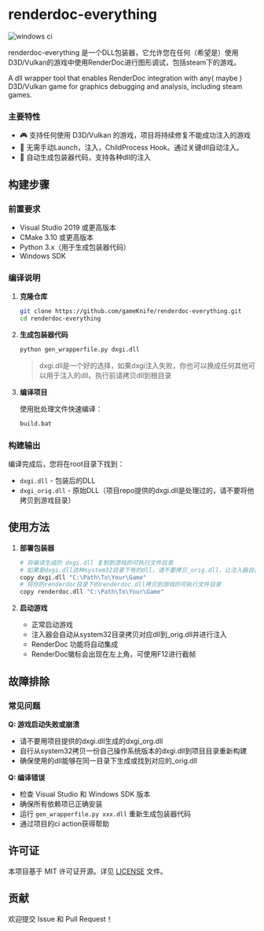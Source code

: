 # renderdoc-everything

![windows ci](https://github.com/gameknife/renderdoc-everything/actions/workflows/windows.yml/badge.svg)

renderdoc-everything 是一个DLL包装器，它允许您在任何（希望是）使用D3D/Vulkan的游戏中使用RenderDoc进行图形调试，包括steam下的游戏。

A dll wrapper tool that enables RenderDoc integration with any( maybe ) D3D/Vulkan game for graphics debugging and analysis, including steam games.



### 主要特性

- 🎮 支持任何使用 D3D/Vulkan 的游戏，项目将持续修复不能成功注入的游戏
- 🚀 无需手动Launch，注入，ChildProcess Hook。通过关键dll自动注入。
- 🔄 自动生成包装器代码，支持各种dll的注入

## 构建步骤

### 前置要求

- Visual Studio 2019 或更高版本
- CMake 3.10 或更高版本
- Python 3.x（用于生成包装器代码）
- Windows SDK

### 编译说明

1. **克隆仓库**
   ```bash
   git clone https://github.com/gameKnife/renderdoc-everything.git
   cd renderdoc-everything
   ```

2. **生成包装器代码**
   ```bash
   python gen_wrapperfile.py dxgi.dll
   ```
    > dxgi.dll是一个好的选择，如果dxgi注入失败，你也可以换成任何其他可以用于注入的dll。执行前请拷贝dll到根目录

3. **编译项目**
   
   使用批处理文件快速编译：
   ```bash
   build.bat
   ```

### 构建输出

编译完成后，您将在root目录下找到：
- `dxgi.dll` - 包装后的DLL
- `dxgi_orig.dll` - 原始DLL（项目repo提供的dxgi.dll是处理过的，请不要将他拷贝到游戏目录）

## 使用方法

1. **部署包装器**
   ```bash
   # 将编译生成的 dxgi.dll 复制到游戏的可执行文件目录
   # 如果是dxgi.dll这种system32目录下有的dll，请不要拷贝_orig.dll，让注入器自己从系统拷贝
   copy dxgi.dll "C:\Path\To\Your\Game"
   # 将你的renderdoc目录下的renderdoc.dll拷贝到游戏的可执行文件目录
   copy renderdoc.dll "C:\Path\To\Your\Game"
   ```

3. **启动游戏**
   - 正常启动游戏
   - 注入器会自动从system32目录拷贝对应dll到_orig.dll并进行注入
   - RenderDoc 功能将自动集成
   - RenderDoc徽标会出现在左上角，可使用F12进行截帧

## 故障排除

### 常见问题

**Q: 游戏启动失败或崩溃**
- 请不要用项目提供的dxgi.dll生成的dxgi_org.dll
- 自行从system32拷贝一份自己操作系统版本的dxgi.dll到项目目录重新构建
- 确保使用的dll能够在同一目录下生成或找到对应的_orig.dll

**Q: 编译错误**
- 检查 Visual Studio 和 Windows SDK 版本
- 确保所有依赖项已正确安装
- 运行 `gen_wrapperfile.py xxx.dll` 重新生成包装器代码
- 通过项目的ci action获得帮助

## 许可证

本项目基于 MIT 许可证开源。详见 [LICENSE](LICENSE) 文件。

## 贡献

欢迎提交 Issue 和 Pull Request！
